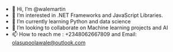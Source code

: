 - 👋 Hi, I’m @walemartin
- 👀 I’m interested in .NET Frameworks and JavaScript Libraries.
- 🌱 I’m currently learning Python and data science
- 💞️ I’m looking to collaborate on Machine learning projects and AI
- 📫 How to reach me : +2348062667809 and Email: olasupoolawale@outlook.com

<!---
walemartin/walemartin is a ✨ special ✨ repository because its `README.md` (this file) appears on your GitHub profile.
You can click the Preview link to take a look at your changes.
--->

